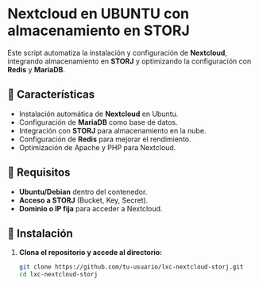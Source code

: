 #  Nextcloud en UBUNTU con almacenamiento en STORJ

Este script automatiza la instalación y configuración de **Nextcloud**, integrando almacenamiento en **STORJ** y optimizando la configuración con **Redis** y **MariaDB**.

## 🚀 Características

- Instalación automática de **Nextcloud** en Ubuntu.
- Configuración de **MariaDB** como base de datos.
- Integración con **STORJ** para almacenamiento en la nube.
- Configuración de **Redis** para mejorar el rendimiento.
- Optimización de Apache y PHP para Nextcloud.

## 📌 Requisitos

- **Ubuntu/Debian** dentro del contenedor.
- **Acceso a STORJ** (Bucket, Key, Secret).
- **Dominio o IP fija** para acceder a Nextcloud.

## 🔧 Instalación

1. **Clona el repositorio y accede al directorio:**
   ```bash
   git clone https://github.com/tu-usuario/lxc-nextcloud-storj.git
   cd lxc-nextcloud-storj
